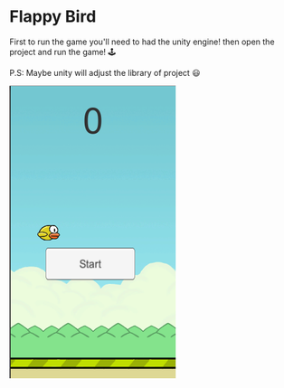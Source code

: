 # Flappy Bird

First to run the game you'll need to had the unity engine! then open the project and run the game! :joystick: 

P.S: Maybe unity will adjust the library of project :smiley:

![](https://github.com/ekkopy/flappy-bird/blob/master/img_example/flappy.png)
